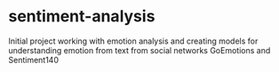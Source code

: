 # sentiment-analysis
Initial project working with emotion analysis and creating models for understanding emotion from text from social networks GoEmotions and Sentiment140 
